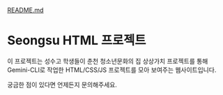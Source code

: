 [README.md](https://github.com/user-attachments/files/22328233/README.md)
# Seongsu HTML 프로젝트

이 프로젝트는 성수고 학생들이 춘천 청소년문화의 집 상상가치 프로젝트를 통해
Gemini-CLI로 작업한 HTML/CSS/JS 프로젝트를 모아 보여주는 웹사이트입니다.

궁금한 점이 있다면 언제든지 문의해주세요.
